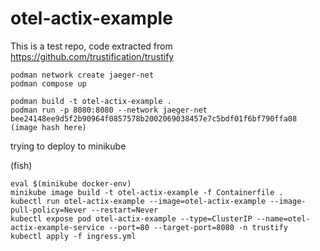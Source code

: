 # otel-actix-example

This is a test repo, code extracted from https://github.com/trustification/trustify

```
podman network create jaeger-net
podman compose up
```

```
podman build -t otel-actix-example .
podman run -p 8080:8080 --network jaeger-net bee24148ee9d5f2b90964f0857578b2002069038457e7c5bdf01f6bf790ffa08 (image hash here)
```

trying to deploy to minikube

(fish)
```
eval $(minikube docker-env)
minikube image build -t otel-actix-example -f Containerfile .
kubectl run otel-actix-example --image=otel-actix-example --image-pull-policy=Never --restart=Never
kubectl expose pod otel-actix-example --type=ClusterIP --name=otel-actix-example-service --port=80 --target-port=8080 -n trustify
kubectl apply -f ingress.yml
```
